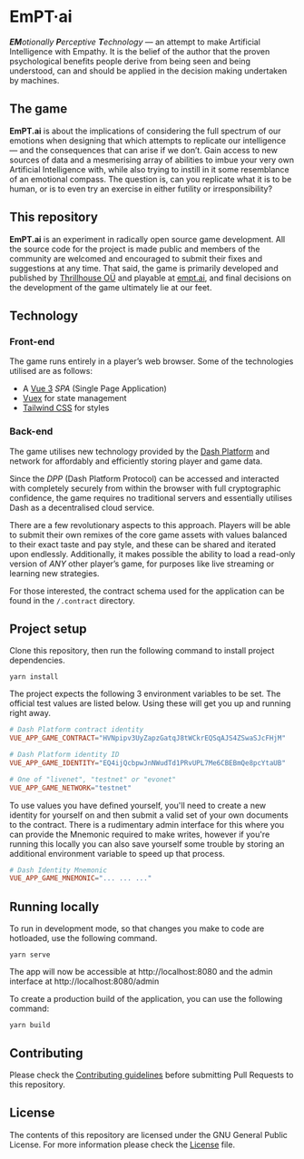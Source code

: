 # EmPT·ai

_**EM**otionally **P**erceptive **T**echnology_ — an attempt to make Artificial Intelligence with Empathy. It is the belief of the author that the proven psychological benefits people derive from being seen and being understood, can and should be applied in the decision making undertaken by machines.

## The game

**EmPT.ai** is about the implications of considering the full spectrum of our emotions when designing that which attempts to replicate our intelligence — and the consequences that can arise if we don’t. Gain access to new sources of data and a mesmerising array of abilities to imbue your very own Artificial Intelligence with, while also trying to instill in it some resemblance of an emotional compass. The question is, can you replicate what it is to be human, or is to even try an exercise in either futility or irresponsibility?

## This repository

**EmPT.ai** is an experiment in radically open source game development. All the source code for the project is made public and members of the community are welcomed and encouraged to submit their fixes and suggestions at any time. That said, the game is primarily developed and published by [Thrillhouse OÜ](https://thrill.house) and playable at [empt.ai](https://empt.ai), and final decisions on the development of the game ultimately lie at our feet.

## Technology

### Front-end

The game runs entirely in a player’s web browser. Some of the technologies utilised are as follows:

- A [Vue 3](https://v3.vuejs.org/) _SPA_ (Single Page Application)
- [Vuex](https://next.vuex.vuejs.org/) for state management
- [Tailwind CSS](https://tailwindcss.com/) for styles

### Back-end

The game utilises new technology provided by the [Dash Platform](https://www.dash.org/platform/) and network for affordably and efficiently storing player and game data.

Since the _DPP_ (Dash Platform Protocol) can be accessed and interacted with completely securely from within the browser with full cryptographic confidence, the game requires no traditional servers and essentially utilises Dash as a decentralised cloud service.

There are a few revolutionary aspects to this approach. Players will be able to submit their own remixes of the core game assets with values balanced to their exact taste and pay style, and these can be shared and iterated upon endlessly. Additionally, it makes possible the ability to load a read-only version of _ANY_ other player’s game, for purposes like live streaming or learning new strategies.

For those interested, the contract schema used for the application can be found in the `/.contract` directory.

## Project setup

Clone this repository, then run the following command to install project dependencies.

```
yarn install
```

The project expects the following 3 environment variables to be set. The official test values are listed below. Using these will get you up and running right away.

```toml
# Dash Platform contract identity
VUE_APP_GAME_CONTRACT="HVNpipv3UyZapzGatqJ8tWCkrEQSqAJS4ZSwaSJcFHjM"

# Dash Platform identity ID
VUE_APP_GAME_IDENTITY="EQ4ijQcbpwJnNWudTd1PRvUPL7Me6CBEBmQe8pcYtaUB"

# One of "livenet", "testnet" or "evonet"
VUE_APP_GAME_NETWORK="testnet"
```

To use values you have defined yourself, you'll need to create a new identity for yourself on and then submit a valid set of your own documents to the contract. There is a rudimentary admin interface for this where you can provide the Mnemonic required to make writes, however if you're running this locally you can also save yourself some trouble by storing an additional environment variable to speed up that process.

```toml
# Dash Identity Mnemonic
VUE_APP_GAME_MNEMONIC="... ... ..."
```

## Running locally

To run in development mode, so that changes you make to code are hotloaded, use the following command.

```
yarn serve
```

The app will now be accessible at http://localhost:8080 and the admin interface at http://localhost:8080/admin

To create a production build of the application, you can use the following command:

```
yarn build
```

## Contributing

Please check the [Contributing guidelines](/CONTRIBUTING.md) before submitting Pull Requests to this repository.

## License

The contents of this repository are licensed under the GNU General Public License. For more information please check the [License](/LICENSE.md) file.
